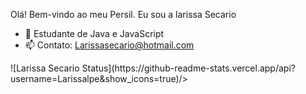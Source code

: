 Olá! Bem-vindo ao meu Persil. Eu sou a larissa Secario

- 🌱 Estudante de Java e JavaScript 
- 📫 Contato: Larissasecario@hotmail.com

<div>
  <a href- "https://github.com/larissasecario">
  ![Larissa Secario Status](https://github-readme-stats.vercel.app/api?username=Larissalpe&show_icons=true)/>
  
</div>

##
